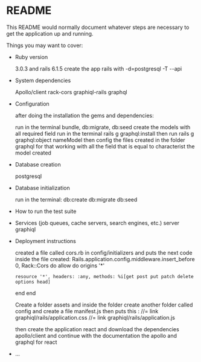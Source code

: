 # README

This README would normally document whatever steps are necessary to get the
application up and running.

Things you may want to cover:

* Ruby version

  3.0.3 and rails 6.1.5
  create the app rails with -d=postgresql -T --api

* System dependencies

  Apollo/client
  rack-cors
  graphiql-rails
  graphql

* Configuration

  after doing the installation the gems and dependencies:

  run in the terminal bundle, db:migrate, db:seed
  create the models with all required field
  run in the terminal rails g graphql:install
  then run rails g graphql:object nameModel
  then config the files created in the folder graphql for that working with all the field that is equal to characterist the model created

* Database creation

  postgresql

* Database initialization

  run in the terminal: db:create db:migrate db:seed

* How to run the test suite

* Services (job queues, cache servers, search engines, etc.)
  server graphiql
* Deployment instructions

  created a file called cors.rb in config/initializers and puts the next code inside the file created:
  Rails.application.config.middleware.insert_before 0, Rack::Cors do
    allow do
      origins '*'

      resource '*', headers: :any, methods: %i[get post put patch delete options head]
    end
  end

  Create a folder assets and inside the folder create another folder called config and create a file manifest.js then puts this :
  //= link graphiql/rails/application.css
  //= link graphiql/rails/application.js

  then create the application react and download the dependencies apollo/client
  and continue with the documentation the apollo and graphql for react

* ...
